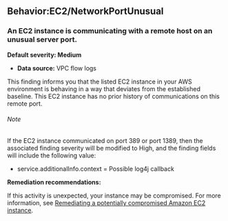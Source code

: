

Behavior:EC2/NetworkPortUnusual
-------------------------------

### An EC2 instance is communicating with a remote host on an unusual server port.

**Default severity: Medium**

* **Data source:** VPC flow logs

This finding informs you that the listed EC2 instance in your AWS environment is behaving in a way that deviates from the established baseline. This EC2 instance has no prior history of communications on this remote port.

###### Note

If the EC2 instance communicated on port 389 or port 1389, then the associated finding severity will be modified to High, and the finding fields will include the following value:

* service.additionalInfo.context = Possible log4j callback

**Remediation recommendations:**

If this activity is unexpected, your instance may be compromised. For more information, see [Remediating a potentially compromised Amazon EC2 instance](https://docs.aws.amazon.com/guardduty/latest/ug/compromised-ec2.html).

